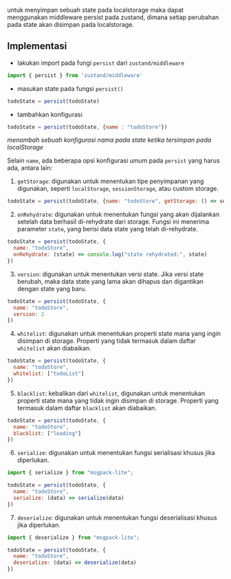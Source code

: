 untuk menyimpan sebuah state pada localstorage maka dapat menggunakan middleware persist pada zustand, dimana setiap perubahan pada state akan disimpan pada localstorage.

## Implementasi
- lakukan import pada fungi `persist` dari `zustand/middleware`
```jsx
import { persist } from 'zustand/middleware'
```

- masukan state pada fungsi `persist()` 
```jsx
todoState = persist(todoState)
```

- tambahkan konfigurasi 
```jsx
todoState = persist(todoState, {name : "todoStore"}) 
```
*menambah sebuah konfigurasi nama pada state ketika tersimpan pada localStorage*

Selain `name`, ada beberapa opsi konfigurasi umum pada `persist` yang harus ada, antara lain:

1.  `getStorage`: digunakan untuk menentukan tipe penyimpanan yang digunakan, seperti `localStorage`, `sessionStorage`, atau custom storage.
```jsx
todoState = persist(todoState, {name: "todoStore", getStorage: () => sessionStorage})
```
2.  `onRehydrate`: digunakan untuk menentukan fungsi yang akan dijalankan setelah data berhasil di-rehydrate dari storage. Fungsi ini menerima parameter `state`, yang berisi data state yang telah di-rehydrate.
```jsx
todoState = persist(todoState, {
  name: "todoStore",
  onRehydrate: (state) => console.log("state rehydrated:", state)
})
```
3.  `version`: digunakan untuk menentukan versi state. Jika versi state berubah, maka data state yang lama akan dihapus dan digantikan dengan state yang baru.
```jsx
todoState = persist(todoState, {
  name: "todoStore",
  version: 2
})
```
4.  `whitelist`: digunakan untuk menentukan properti state mana yang ingin disimpan di storage. Properti yang tidak termasuk dalam daftar `whitelist` akan diabaikan.
```jsx
todoState = persist(todoState, {
  name: "todoStore",
  whitelist: ["todoList"]
})
```
5.  `blacklist`: kebalikan dari `whitelist`, digunakan untuk menentukan properti state mana yang tidak ingin disimpan di storage. Properti yang termasuk dalam daftar `blacklist` akan diabaikan.
```jsx
todoState = persist(todoState, {
  name: "todoStore",
  blacklist: ["loading"]
})
```
6.  `serialize`: digunakan untuk menentukan fungsi serialisasi khusus jika diperlukan.
```jsx
import { serialize } from "msgpack-lite";

todoState = persist(todoState, {
  name: "todoStore",
  serialize: (data) => serialize(data)
})
```
7.  `deserialize`: digunakan untuk menentukan fungsi deserialisasi khusus jika diperlukan.
```jsx
import { deserialize } from "msgpack-lite";

todoState = persist(todoState, {
  name: "todoStore",
  deserialize: (data) => deserialize(data)
})
```

